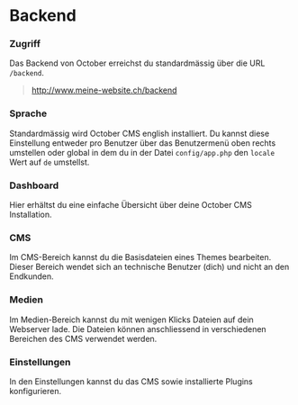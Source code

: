 # Backend

### Zugriff

Das Backend von October erreichst du standardmässig über die URL `/backend`.

> http://www.meine-website.ch/backend

### Sprache

Standardmässig wird October CMS english installiert. Du kannst diese Einstellung entweder pro Benutzer über das Benutzermenü oben rechts umstellen oder global in dem du in der Datei `config/app.php` den `locale` Wert auf `de` umstellst.

### Dashboard

Hier erhältst du eine einfache Übersicht über deine October CMS Installation.

### CMS

Im CMS-Bereich kannst du die Basisdateien eines Themes bearbeiten. Dieser Bereich wendet sich an technische Benutzer (dich) und nicht an den Endkunden.

### Medien

Im Medien-Bereich kannst du mit wenigen Klicks Dateien auf dein Webserver lade. Die Dateien können anschliessend in verschiedenen Bereichen des CMS verwendet werden.

### Einstellungen

In den Einstellungen kannst du das CMS sowie installierte Plugins konfigurieren.